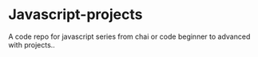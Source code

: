# Javascript-projects
A code repo for javascript series from chai or code
beginner to advanced
with projects..
